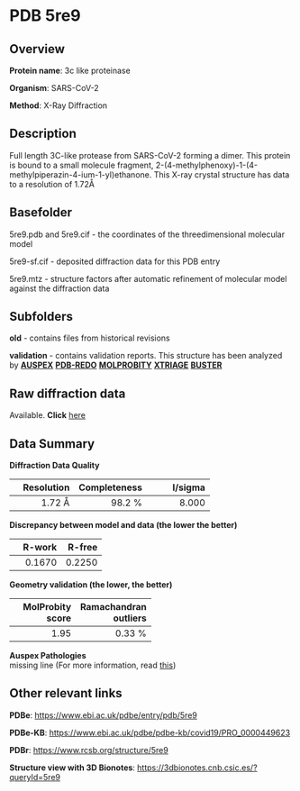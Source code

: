 # PDB 5re9

## Overview

**Protein name**: 3c like proteinase

**Organism**: SARS-CoV-2

**Method**: X-Ray Diffraction

## Description

Full length 3C-like protease from SARS-CoV-2 forming a dimer. This protein is bound to a small molecule fragment, 2-(4-methylphenoxy)-1-(4-methylpiperazin-4-ium-1-yl)ethanone. This X-ray crystal structure has data to a resolution of 1.72Å

## Basefolder

5re9.pdb and 5re9.cif - the coordinates of the threedimensional molecular model

5re9-sf.cif - deposited diffraction data for this PDB entry

5re9.mtz - structure factors after automatic refinement of molecular model against the diffraction data

## Subfolders



**old** - contains files from historical revisions

**validation** - contains validation reports. This structure has been analyzed by [**AUSPEX**](https://github.com/thorn-lab/coronavirus_structural_task_force/tree/master/pdb/3c_like_proteinase/SARS-CoV-2/5re9/validation/auspex) [**PDB-REDO**](https://github.com/thorn-lab/coronavirus_structural_task_force/tree/master/pdb/3c_like_proteinase/SARS-CoV-2/5re9/validation/pdb-redo) [**MOLPROBITY**](https://github.com/thorn-lab/coronavirus_structural_task_force/tree/master/pdb/3c_like_proteinase/SARS-CoV-2/5re9/validation/molprobity) [**XTRIAGE**](https://github.com/thorn-lab/coronavirus_structural_task_force/blob/master/pdb/3c_like_proteinase/SARS-CoV-2/5re9/validation/Xtriage_output.log) [**BUSTER**](https://www.globalphasing.com/buster/wiki/index.cgi?Covid19Pdb5RE9) 



## Raw diffraction data

Available. **Click** [here](https://zenodo.org/record/3730555) 

## Data Summary
**Diffraction Data Quality**

|   | Resolution | Completeness| I/sigma |
|---|-------------:|----------------:|--------------:|
|   |1.72 Å|98.2  %|<img width=50/>8.000|

**Discrepancy between model and data (the lower the better)**

|   | **R-work**| **R-free**   
|---|-------------:|----------------:|           
||  0.1670|  0.2250|

**Geometry validation (the lower, the better)**

|   |**MolProbity<br>score**| **Ramachandran<br>outliers** 
|---|-------------:|----------------:|
||  1.95|  0.33 %|

**Auspex Pathologies**<br> missing line (For more information, read [this](https://github.com/thorn-lab/coronavirus_structural_task_force/blob/master/pdb/3c_like_proteinase/SARS-CoV-2/5re9/validation/auspex/5re9_auspex_comments.txt))

 



## Other relevant links 
**PDBe**:  https://www.ebi.ac.uk/pdbe/entry/pdb/5re9

**PDBe-KB**: https://www.ebi.ac.uk/pdbe/pdbe-kb/covid19/PRO_0000449623 
 
**PDBr**: https://www.rcsb.org/structure/5re9 

**Structure view with 3D Bionotes**: https://3dbionotes.cnb.csic.es/?queryId=5re9

